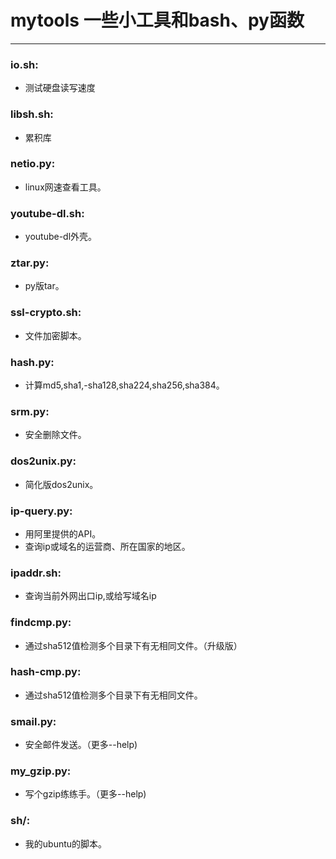 # mytools 一些小工具和bash、py函数

---

### io.sh:
* 测试硬盘读写速度

### libsh.sh:
* 累积库

### netio.py:
* linux网速查看工具。

### youtube-dl.sh:
* youtube-dl外壳。

### ztar.py:
* py版tar。

### ssl-crypto.sh:
* 文件加密脚本。

### hash.py:
* 计算md5,sha1,-sha128,sha224,sha256,sha384。

### srm.py:
* 安全删除文件。

### dos2unix.py:
* 简化版dos2unix。

### ip-query.py:
* 用阿里提供的API。
* 查询ip或域名的运营商、所在国家的地区。

### ipaddr.sh:
* 查询当前外网出口ip,或给写域名ip

### findcmp.py:
* 通过sha512值检测多个目录下有无相同文件。（升级版）

### hash-cmp.py:
* 通过sha512值检测多个目录下有无相同文件。

### smail.py:
* 安全邮件发送。（更多--help)

### my_gzip.py:
* 写个gzip练练手。（更多--help)

### sh/:
* 我的ubuntu的脚本。
